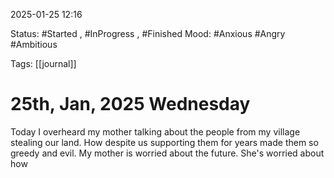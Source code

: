 
2025-01-25 12:16

Status: #Started , #InProgress , #Finished 
Mood: #Anxious #Angry #Ambitious 

Tags: [[journal]]

# 25th, Jan, 2025 Wednesday

Today I overheard my mother talking about the people from my village stealing our land. How despite us supporting them for years made them so greedy and evil. My mother is worried about the future. She's worried about how 